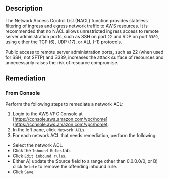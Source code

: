 ## Description

The Network Access Control List (NACL) function provides stateless filtering of ingress and egress network traffic to AWS resources. It is recommended that no NACL allows unrestricted ingress access to remote server administration ports, such as SSH on port `22` and RDP on port `3389`, using either the TCP (6), UDP (17), or ALL (-1) protocols.

Public access to remote server administration ports, such as 22 (when used for SSH, not SFTP) and 3389, increases the attack surface of resources and unnecessarily raises the risk of resource compromise.

## Remediation

### From Console

Perform the following steps to remediate a network ACL:

1. Login to the AWS VPC Console at [https://console.aws.amazon.com/vpc/home](https://console.aws.amazon.com/vpc/home).
2. In the left pane, click `Network ACLs`.
3. For each network ACL that needs remediation, perform the following:
 - Select the network ACL.
 - Click the `Inbound Rules` tab.
 - Click `Edit inbound rules`.
 - Either A) update the Source field to a range other than 0.0.0.0/0, or B) click `Delete` to remove the offending inbound rule.
 - Click `Save`.
